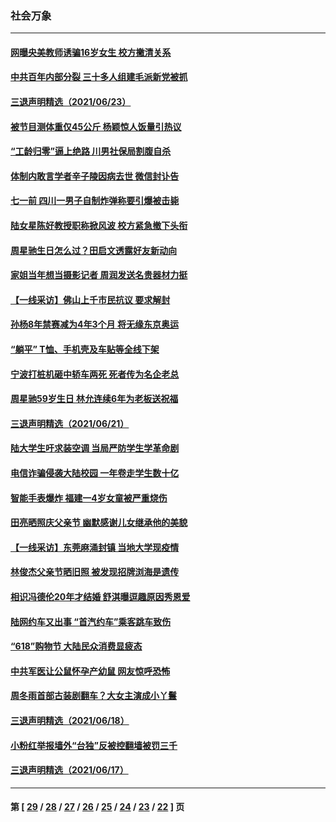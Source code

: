 ### 社会万象
---
#### [网曝央美教师诱骗16岁女生 校方撇清关系](../../pages/ncid282/n13044092.md) 
#### [中共百年内部分裂 三十多人组建毛派新党被抓](../../pages/ncid282/n13044023.md) 
#### [三退声明精选（2021/06/23）](../../pages/ncid282/n13043439.md) 
#### [被节目测体重仅45公斤 杨颖惊人饭量引热议](../../pages/ncid282/n13042921.md) 
#### [“工龄归零”逼上绝路 川男社保局割腹自杀](../../pages/ncid282/n13038913.md) 
#### [体制内敢言学者辛子陵因病去世 微信封讣告](../../pages/ncid282/n13042253.md) 
#### [七一前 四川一男子自制炸弹称要引爆被击毙](../../pages/ncid282/n13041327.md) 
#### [陆女星陈好教授职称掀风波 校方紧急撤下头衔](../../pages/ncid282/n13040404.md) 
#### [周星驰生日怎么过？田启文透露好友新动向](../../pages/ncid282/n13040258.md) 
#### [家姐当年想当摄影记者 周润发送名贵器材力挺](../../pages/ncid282/n13040043.md) 
#### [【一线采访】佛山上千市民抗议 要求解封](../../pages/ncid282/n13040173.md) 
#### [孙杨8年禁赛减为4年3个月 将无缘东京奥运](../../pages/ncid282/n13039971.md) 
#### [“躺平” T恤、手机壳及车贴等全线下架](../../pages/ncid282/n13039843.md) 
#### [宁波打桩机砸中轿车两死 死者传为名企老总](../../pages/ncid282/n13039747.md) 
#### [周星驰59岁生日 林允连续6年为老板送祝福](../../pages/ncid282/n13037497.md) 
#### [三退声明精选（2021/06/21）](../../pages/ncid282/n13038155.md) 
#### [陆大学生吁求装空调 当局严防学生学革命剧](../../pages/ncid282/n13037571.md) 
#### [电信诈骗侵袭大陆校园 一年卷走学生数十亿](../../pages/ncid282/n13037294.md) 
#### [智能手表爆炸 福建一4岁女童被严重烧伤](../../pages/ncid282/n13037250.md) 
#### [田亮晒照庆父亲节 幽默感谢儿女继承他的美貌](../../pages/ncid282/n13035598.md) 
#### [【一线采访】东莞麻涌封镇 当地大学现疫情](../../pages/ncid282/n13035544.md) 
#### [林俊杰父亲节晒旧照 被发现招牌浏海是遗传](../../pages/ncid282/n13035474.md) 
#### [相识冯德伦20年才结婚 舒淇曝逗趣原因秀恩爱](../../pages/ncid282/n13035251.md) 
#### [陆网约车又出事 “首汽约车”乘客跳车致伤](../../pages/ncid282/n13035256.md) 
#### [“618”购物节 大陆民众消费显疲态](../../pages/ncid282/n13034139.md) 
#### [中共军医让公鼠怀孕产幼鼠 网友惊呼恐怖](../../pages/ncid282/n13033788.md) 
#### [周冬雨首部古装剧翻车？大女主演成小丫鬟](../../pages/ncid282/n13031909.md) 
#### [三退声明精选（2021/06/18）](../../pages/ncid282/n13032351.md) 
#### [小粉红举报墙外“台独”反被控翻墙被罚三千](../../pages/ncid282/n13031525.md) 
#### [三退声明精选（2021/06/17）](../../pages/ncid282/n13029929.md) 

---
#### 第 [ [29](./29.md) / [28](./28.md) / [27](./27.md) / [26](./26.md) / [25](./25.md) / [24](./24.md) / [23](./23.md) / [22](./22.md) ] 页
